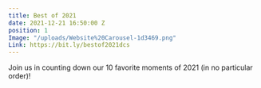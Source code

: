 ```yaml
---
title: Best of 2021
date: 2021-12-21 16:50:00 Z
position: 1
Image: "/uploads/Website%20Carousel-1d3469.png"
Link: https://bit.ly/bestof2021dcs
---
```


Join us in counting down our 10 favorite moments of 2021 (in no particular order)!

